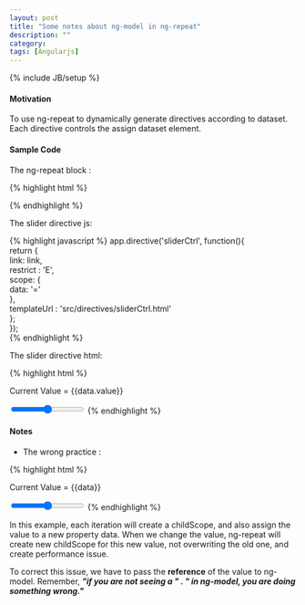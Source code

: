 ```yaml
---
layout: post
title: "Some notes about ng-model in ng-repeat"
description: ""
category: 
tags: [Angularjs]
---
```

{% include JB/setup %}

#### Motivation   
To use ng-repeat to dynamically generate directives according to dataset. Each directive controls the assign dataset element.  

#### Sample Code

The ng-repeat block :  

{% highlight html %}
<div ng-repeat="data in objectDataset">
	<slider-ctrl data="data"></slider-ctrl>
</div>  
{% endhighlight %}

The slider directive js:  

{% highlight javascript %}
app.directive('sliderCtrl', function(){  
	return {  
		link: link,  
		restrict : 'E',  
		scope: {  
			data: '='  
		},  
		templateUrl : 'src/directives/sliderCtrl.html'  
	};  
});  
{% endhighlight %}

The slider directive html: 

{% highlight html %}
<p>Current Value = {{data.value}}</p>    
<input type="range" ng-model="data.value">   
{% endhighlight %}

#### Notes

* The wrong practice :

{% highlight html %}
<p>Current Value = {{data}}</p>    
<input type="range" ng-model="data">   
{% endhighlight %}

In this example, each iteration will create a childScope, and also assign the value to a new property data. When we change the value, ng-repeat will create new childScope for this new value, not overwriting the old one, and create performance issue.  

To correct this issue, we have to pass the **reference** of the value to ng-model. Remember, **_"if you are not seeing a  " . " in ng-model, you are doing something wrong."_**